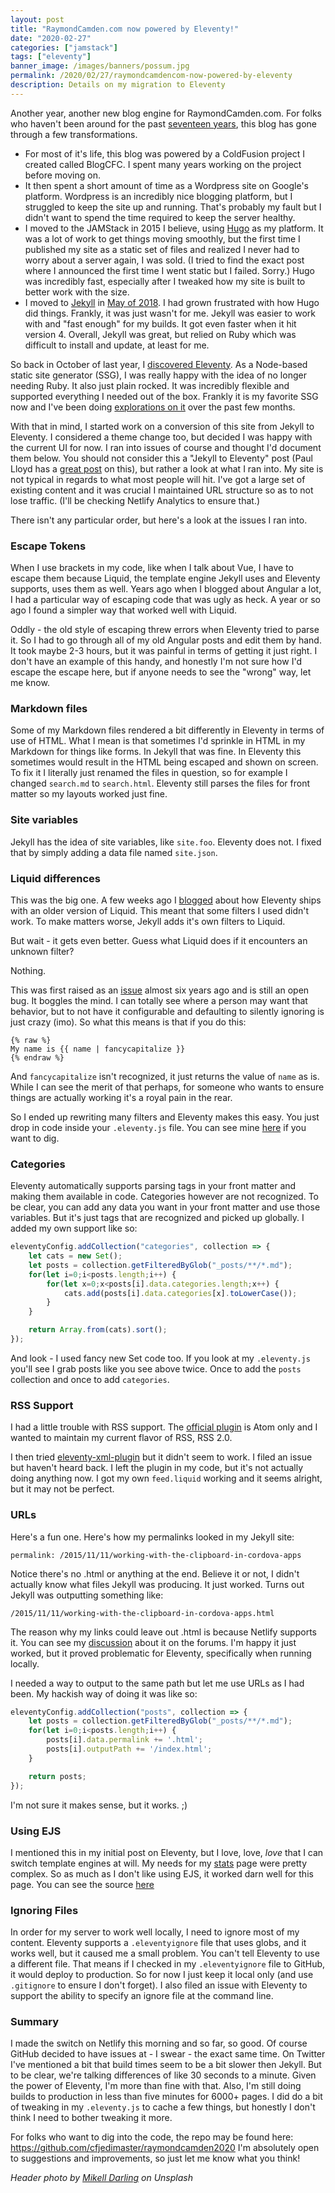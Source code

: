 ```yaml
---
layout: post
title: "RaymondCamden.com now powered by Eleventy!"
date: "2020-02-27"
categories: ["jamstack"]
tags: ["eleventy"]
banner_image: /images/banners/possum.jpg
permalink: /2020/02/27/raymondcamdencom-now-powered-by-eleventy
description: Details on my migration to Eleventy
---
```


Another year, another new blog engine for RaymondCamden.com. For folks who haven't been around for the past [seventeen years](https://www.raymondcamden.com/2003/02/12/395FA384-CC01-17D6-AE9B36479350D784), this blog has gone through a few transformations.

* For most of it's life, this blog was powered by a ColdFusion project I created called BlogCFC. I spent many years working on the project before moving on.
* It then spent a short amount of time as a Wordpress site on Google's platform. Wordpress is an incredibly nice blogging platform, but I struggled to keep the site up and running. That's probably my fault but I didn't want to spend the time required to keep the server healthy.
* I moved to the JAMStack in 2015 I believe, using [Hugo](https://gohugo.io/) as my platform. It was a lot of work to get things moving smoothly, but the first time I published my site as a static set of files and realized I never had to worry about a server again, I was sold. (I tried to find the exact post where I announced the first time I went static but I failed. Sorry.) Hugo was incredibly fast, especially after I tweaked how my site is built to better work with the size. 
* I moved to [Jekyll](https://jekyllrb.com/) in [May of 2018](https://www.raymondcamden.com/2018/05/15/welcome-to-raymondcamden-2018). I had grown frustrated with how Hugo did things. Frankly, it was just wasn't for me. Jekyll was easier to work with and "fast enough" for my builds. It got even faster when it hit version 4. Overall, Jekyll was great, but relied on Ruby which was difficult to install and update, at least for me.

So back in October of last year, I [discovered Eleventy](https://www.raymondcamden.com/2019/10/12/why-im-digging-eleventy). As a Node-based static site generator (SSG), I was really happy with the idea of no longer needing Ruby. It also just plain rocked. It was incredibly flexible and supported everything I needed out of the box. Frankly it is my favorite SSG now and I've been doing [explorations on it](https://www.raymondcamden.com/tags/eleventy/) over the past few months. 

With that in mind, I started work on a conversion of this site from Jekyll to Eleventy. I considered a theme change too, but decided I was happy with the current UI for now. I ran into issues of course and thought I'd document them below. You should not consider this a "Jekyll to Eleventy" post (Paul Lloyd has a [great post](https://24ways.org/2018/turn-jekyll-up-to-eleventy/) on this), but rather a look at what I ran into. My site is not typical in regards to what most people will hit. I've got a large set of existing content and it was crucial I maintained URL structure so as to not lose traffic. (I'll be checking Netlify Analytics to ensure that.) 

There isn't any particular order, but here's a look at the issues I ran into.

### Escape Tokens

When I use brackets in my code, like when I talk about Vue, I have to escape them because Liquid, the template engine Jekyll uses and Eleventy supports, uses them as well. Years ago when I blogged about Angular a lot, I had a particular way of escaping code that was ugly as heck. A year or so ago I found a simpler way that worked well with Liquid. 

Oddly - the old style of escaping threw errors when Eleventy tried to parse it. So I had to go through all of my old Angular posts and edit them by hand. It took maybe 2-3 hours, but it was painful in terms of getting it just right. I don't have an example of this handy, and honestly I'm not sure how I'd escape the escape here, but if anyone needs to see the "wrong" way, let me know. 

### Markdown files

Some of my Markdown files rendered a bit differently in Eleventy in terms of use of HTML. What I mean is that sometimes I'd sprinkle in HTML in my Markdown for things like forms. In Jekyll that was fine. In Eleventy this sometimes would result in the HTML being escaped and shown on screen. To fix it I literally just renamed the files in question, so for example I changed `search.md` to `search.html`. Eleventy still parses the files for front matter so my layouts worked just fine. 

### Site variables

Jekyll has the idea of site variables, like `site.foo`. Eleventy does not. I fixed that by simply adding a data file named `site.json`. 

### Liquid differences

This was the big one. A few weeks ago I [blogged](https://www.raymondcamden.com/2020/02/07/checking-and-upgrading-template-engines-in-eleventy) about how Eleventy ships with an older version of Liquid. This meant that some filters I used didn't work. To make matters worse, Jekyll adds it's own filters to Liquid.

But wait - it gets even better. Guess what Liquid does if it encounters an unknown filter? 

Nothing.

This was first raised as an [issue](https://github.com/Shopify/liquid/issues/422) almost six years ago and is still an open bug. It boggles the mind. I can totally see where a person may want that behavior, but to not have it configurable and defaulting to silently ignoring is just crazy (imo). So what this means is that if you do this:

```
{% raw %}
My name is {{ name | fancycapitalize }}
{% endraw %}
```

And `fancycapitalize` isn't recognized, it just returns the value of `name` as is. While I can see the merit of that perhaps, for someone who wants to ensure things are actually working it's a royal pain in the rear. 

So I ended up rewriting many filters and Eleventy makes this easy. You just drop in code inside your `.eleventy.js` file. You can see mine [here](https://github.com/cfjedimaster/raymondcamden2020/blob/master/.eleventy.js) if you want to dig. 

### Categories

Eleventy automatically supports parsing tags in your front matter and making them available in code. Categories however are not recognized. To be clear, you can add any data you want in your front matter and use those variables. But it's just tags that are recognized and picked up globally. I added my own support like so:

```js
eleventyConfig.addCollection("categories", collection => {
	let cats = new Set();
	let posts = collection.getFilteredByGlob("_posts/**/*.md");
	for(let i=0;i<posts.length;i++) {
		for(let x=0;x<posts[i].data.categories.length;x++) {
			cats.add(posts[i].data.categories[x].toLowerCase());
		}
	}

	return Array.from(cats).sort();
});
```

And look - I used fancy new Set code too. If you look at my `.eleventy.js` you'll see I grab posts like you see above twice. Once to add the `posts` collection and once to add `categories`. 

### RSS Support

I had a little trouble with RSS support. The [official plugin](https://www.11ty.dev/docs/plugins/rss/) is Atom only and I wanted to maintain my current flavor of RSS, RSS 2.0. 

I then tried [eleventy-xml-plugin](https://github.com/jeremenichelli/eleventy-xml-plugin) but it didn't seem to work. I filed an issue but haven't heard back. I left the plugin in my code, but it's not actually doing anything now. I got my own `feed.liquid` working and it seems alright, but it may not be perfect. 

### URLs

Here's a fun one. Here's how my permalinks looked in my Jekyll site:

```
permalink: /2015/11/11/working-with-the-clipboard-in-cordova-apps
```

Notice there's no .html or anything at the end. Believe it or not, I didn't actually know what files Jekyll was producing. It just worked. Turns out Jekyll was outputting something like:

```
/2015/11/11/working-with-the-clipboard-in-cordova-apps.html
```

The reason why my links could leave out .html is because Netlify supports it. You can see my [discussion](https://community.netlify.com/t/pretty-urls-with-the-setting-turned-off/8743) about it on the forums. I'm happy it just worked, but it proved problematic for Eleventy, specifically when running locally.

I needed a way to output to the same path but let me use URLs as I had been. My hackish way of doing it was like so:

```js
eleventyConfig.addCollection("posts", collection => {
	let posts = collection.getFilteredByGlob("_posts/**/*.md");
	for(let i=0;i<posts.length;i++) {
		posts[i].data.permalink += '.html';
		posts[i].outputPath += '/index.html';
	}

	return posts;
});
```

I'm not sure it makes sense, but it works. ;)

### Using EJS

I mentioned this in my initial post on Eleventy, but I love, love, *love* that I can switch template engines at will. My needs for my [stats](https://www.raymondcamden.com/stats) page were pretty complex. So as much as I don't like using EJS, it worked darn well for this page. You can see the source [here](https://github.com/cfjedimaster/raymondcamden2020/blob/master/stats.ejs)

### Ignoring Files

In order for my server to work well locally, I need to ignore most of my content. Eleventy supports a `.eleventyignore` file that uses globs, and it works well, but it caused me a small problem. You can't tell Eleventy to use a different file. That means if I checked in my `.eleventyignore` file to GitHub, it would deploy to production. So for now I just keep it local only (and use `.gitignore` to ensure I don't forget). I also filed an issue with Eleventy to support the ability to specify an ignore file at the command line. 

### Summary

I made the switch on Netlify this morning and so far, so good. Of course GitHub decided to have issues at - I swear - the exact same time. On Twitter I've mentioned a bit that build times seem to be a bit slower then Jekyll. But to be clear, we're talking differences of like 30 seconds to a minute. Given the power of Eleventy, I'm more than fine with that. Also, I'm still doing builds to production in less than five minutes for 6000+ pages. I did do a bit of tweaking in my `.eleventy.js` to cache a few things, but honestly I don't think I need to bother tweaking it more. 

For folks who want to dig into the code, the repo may be found here: <https://github.com/cfjedimaster/raymondcamden2020> I'm absolutely open to suggestions and improvements, so just let me know what you think!

<i>Header photo by <a href="https://unsplash.com/@md630?utm_source=unsplash&utm_medium=referral&utm_content=creditCopyText">Mikell Darling</a> on Unsplash</i>